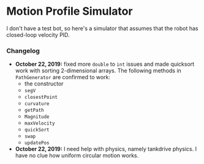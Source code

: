 # Motion Profile Simulator

I don't have a test bot, so here's a simulator that assumes that the robot has closed-loop velocity PID.

### Changelog

* **October 22, 2019:** fixed more `double` to `int` issues and made quicksort work with sorting 2-dimensional arrays. The following methods in `PathGenerator` are confirmed to work:
    * the constructor
    * `segV`
    * `closestPoint`
    * `curvature`
    * `getPath`
    * `Magnitude`
    * `maxVelocity`
    * `quickSort`
    * `swap`
    * `updatePos`
* **October 22, 2019:** I need help with physics, namely tankdrive physics. I have no clue how uniform circular motion works.